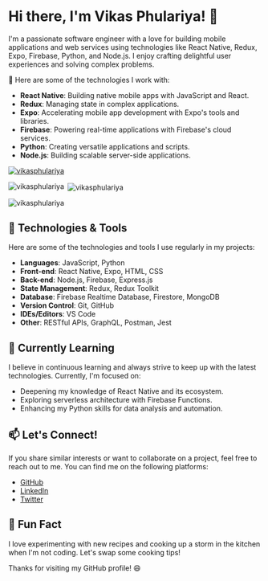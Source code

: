 # Hi there, I'm Vikas Phulariya! 👋

I'm a passionate software engineer with a love for building mobile applications and web services using technologies like React Native, Redux, Expo, Firebase, Python, and Node.js. I enjoy crafting delightful user experiences and solving complex problems.

🚀 Here are some of the technologies I work with:

- **React Native**: Building native mobile apps with JavaScript and React.
- **Redux**: Managing state in complex applications.
- **Expo**: Accelerating mobile app development with Expo's tools and libraries.
- **Firebase**: Powering real-time applications with Firebase's cloud services.
- **Python**: Creating versatile applications and scripts.
- **Node.js**: Building scalable server-side applications.

<!--<p align="left"> <img src="https://komarev.com/ghpvc/?username=vikasphulariya&label=Profile%20views&color=0e75b6&style=flat" alt="vikasphulariya" /> </p>-->

<p align="left"> <a href="https://github.com/ryo-ma/github-profile-trophy"><img src="https://github-profile-trophy.vercel.app/?username=vikasphulariya" alt="vikasphulariya" /></a> </p>

</p>


<p><img align="left" src="https://github-readme-stats.vercel.app/api/top-langs?username=vikasphulariya&show_icons=true&locale=en&layout=compact" alt="vikasphulariya" /></p>

<p>&nbsp;<img align="center" src="https://github-readme-stats.vercel.app/api?username=vikasphulariya&show_icons=true&locale=en" alt="vikasphulariya" /></p>

<p><img align="center" src="https://github-readme-streak-stats.herokuapp.com/?user=vikasphulariya&" alt="vikasphulariya" /></p>

## 🔧 Technologies & Tools

Here are some of the technologies and tools I use regularly in my projects:

- **Languages**: JavaScript, Python
- **Front-end**: React Native, Expo, HTML, CSS
- **Back-end**: Node.js, Firebase, Express.js
- **State Management**: Redux, Redux Toolkit
- **Database**: Firebase Realtime Database, Firestore, MongoDB
- **Version Control**: Git, GitHub
- **IDEs/Editors**: VS Code
- **Other**: RESTful APIs, GraphQL, Postman, Jest

## 🌱 Currently Learning

I believe in continuous learning and always strive to keep up with the latest technologies. Currently, I'm focused on:

- Deepening my knowledge of React Native and its ecosystem.
- Exploring serverless architecture with Firebase Functions.
- Enhancing my Python skills for data analysis and automation.

## 📫 Let's Connect!

If you share similar interests or want to collaborate on a project, feel free to reach out to me. You can find me on the following platforms:

- [GitHub](https://github.com/vikasphulariya)
- [LinkedIn](https://www.linkedin.com/in/vikasphulariya/)
- [Twitter](https://twitter.com/vikasphulariya)

## 🌟 Fun Fact

I love experimenting with new recipes and cooking up a storm in the kitchen when I'm not coding. Let's swap some cooking tips!

Thanks for visiting my GitHub profile! 😄
